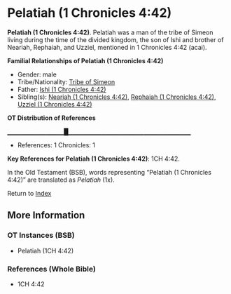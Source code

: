 # Pelatiah (1 Chronicles 4:42)
**Pelatiah (1 Chronicles 4:42)**. 
Pelatiah was a man of the tribe of Simeon living during the time of the divided kingdom, the son of Ishi and brother of Neariah, Rephaiah, and Uzziel, mentioned in 1 Chronicles 4:42 (acai). 




**Familial Relationships of Pelatiah (1 Chronicles 4:42)**


* Gender: male
* Tribe/Nationality: [Tribe of Simeon](../../../groups/md/acai/Simeon.md)
* Father: [Ishi (1 Chronicles 4:42)](Ishi.3.md)
* Sibling(s): [Neariah (1 Chronicles 4:42)](Neariah.2.md), [Rephaiah (1 Chronicles 4:42)](Rephaiah.3.md), [Uzziel (1 Chronicles 4:42)](Uzziel.2.md)


**OT Distribution of References**

▁▁▁▁▁▁▁▁▁▁▁▁█▁▁▁▁▁▁▁▁▁▁▁▁▁▁▁▁▁▁▁▁▁▁▁▁▁▁
* References: 1 Chronicles: 1



**Key References for Pelatiah (1 Chronicles 4:42)**: 
1CH 4:42. 


In the Old Testament (BSB), words representing “Pelatiah (1 Chronicles 4:42)” are translated as 
*Pelatiah* (1x). 




Return to [Index](00-Index.md)

## More Information

### OT Instances (BSB)

* Pelatiah (1CH 4:42)



### References (Whole Bible)

* 1CH 4:42



